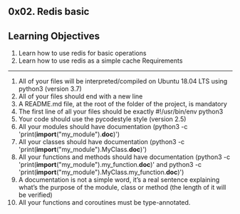 0x02. Redis basic
-------------------------
Learning Objectives
-------------------------------------------------------
1. Learn how to use redis for basic operations
2. Learn how to use redis as a simple cache
Requirements
-----------------------------------------------------------------------------------------------
1. All of your files will be interpreted/compiled on Ubuntu 18.04 LTS using python3 (version 3.7)
2. All of your files should end with a new line
3. A README.md file, at the root of the folder of the project, is mandatory
4. The first line of all your files should be exactly #!/usr/bin/env python3
5. Your code should use the pycodestyle style (version 2.5)
6. All your modules should have documentation (python3 -c 'print(__import__("my_module").__doc__)')
7. All your classes should have documentation (python3 -c 'print(__import__("my_module").MyClass.__doc__)')
8. All your functions and methods should have documentation (python3 -c 'print(__import__("my_module").my_function.__doc__)' and python3 -c 'print(__import__("my_module").MyClass.my_function.__doc__)')
9. A documentation is not a simple word, it’s a real sentence explaining what’s the purpose of the module, class or method (the length of it will be verified)
10. All your functions and coroutines must be type-annotated.
